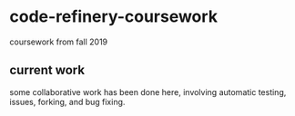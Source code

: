 # code-refinery-coursework
coursework from fall 2019

## current work
some collaborative work has been done here, involving automatic testing, issues, forking, and bug fixing.